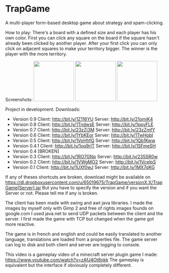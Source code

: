 # TrapGame
A multi-player form-based desktop game about strategy and spam-clicking.

How to play:
There's a board with a defined size and each player has his own color.
First you can click any square on the board if the square hasn't already
been clicked by another player. After your first click you can only click
on adjacent squares to make your territory bigger. The winner is the player
with the more territory.

Screenshots:
<img src="https://raw.githubusercontent.com/WinterGuardian/TrapGame/master/dev/screenshot1.png" width="128px" /> 
<img src="https://raw.githubusercontent.com/WinterGuardian/TrapGame/master/dev/screenshot2.png" width="128px" />
<img src="https://raw.githubusercontent.com/WinterGuardian/TrapGame/master/dev/screenshot3.png" width="128px" />

Project in development. Downloads:

  - Version 0.9 Client: http://bit.ly/1Z116YU Server: http://bit.ly/21omiK4
  - Version 0.8 Client: http://bit.ly/1TndwsE Server: http://bit.ly/1ppvFLE
  - Version 0.7 Client: http://bit.ly/23zZj3M Server: http://bit.ly/23zZmfY
  - Version 0.6 Client: http://bit.ly/1YbKEor Server: http://bit.ly/1TwHpbI
  - Version 0.5 Client: http://bit.ly/1VoHhfQ Server: http://bit.ly/1Qb1Kww
  - Version 0.4.1 Client: http://bit.ly/1oq9rIT Server: http://bit.ly/1SFmeSH
  - Version 0.4 [BROKEN]
  - Version 0.3 Client: http://bit.ly/1RO7GNp Server: http://bit.ly/235SR0w
  - Version 0.2 Client: http://bit.ly/1VWgMO2 Server: http://bit.ly/1VcelpS
  - Version 0.1 Client: http://bit.ly/1UXf0wJ Server: http://bit.ly/1MX7qKG

If any of theses shortcuts are broken, download might be available on
https://dl.dropboxusercontent.com/u/65019675/TrapGame/versionX.X/TrapGame[Server].jar
But you have to specify the version and if you want the Server or not. Please tell 
me if any is broken.

The client has been made with swing and awt java libraries. I made the images by myself
only with Gimp 2 and free of rights images founds on google.com I used java.net to
send UDP packets between the client and the server. I first made the game with TCP but
changed when the game got more reactive.

The game is in french and english and could be easily translated to another
language, translations are loaded from a properties file. The game server can log
to disk and both client and server are logging to console.

This video is a gameplay video of a minecraft server plugin game I made:
https://www.youtube.com/watch?v=zAfJ4Ot8nkk The gameplay is equivalent but the
interface if obviously completely different.



